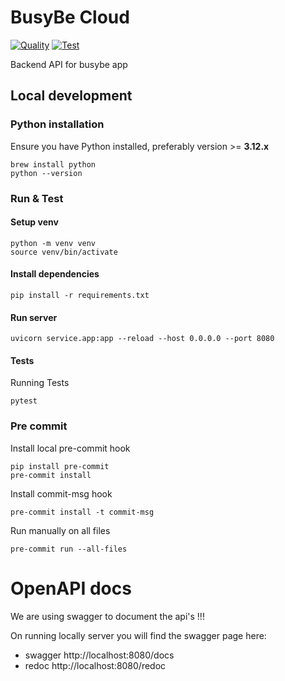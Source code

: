 # BusyBe Cloud

[![Quality](https://github.com/busybeapp/busybe-cloud/actions/workflows/quality.yml/badge.svg)](https://github.com/busybeapp/busybe-cloud/actions/workflows/quality.yml)
[![Test](https://github.com/busybeapp/busybe-cloud/actions/workflows/test.yml/badge.svg)](https://github.com/busybeapp/busybe-cloud/actions/workflows/test.yml)

Backend API for busybe app

## Local development

### Python installation
Ensure you have Python installed, preferably version >= **3.12.x**
```shell
brew install python
python --version
```

### Run & Test

#### Setup venv
```shell
python -m venv venv
source venv/bin/activate
```
#### Install dependencies
```shell
pip install -r requirements.txt
```

#### Run server
```shell
uvicorn service.app:app --reload --host 0.0.0.0 --port 8080
```

#### Tests
Running Tests
```shell
pytest
```

### Pre commit

Install local pre-commit hook
```shell
pip install pre-commit
pre-commit install
```

Install commit-msg hook
```shell
pre-commit install -t commit-msg
```
Run manually on all files
```shell
pre-commit run --all-files
```

# OpenAPI docs
We are using swagger to document the api's !!!

On running locally server you will find the swagger page here:
- swagger http://localhost:8080/docs
- redoc http://localhost:8080/redoc
